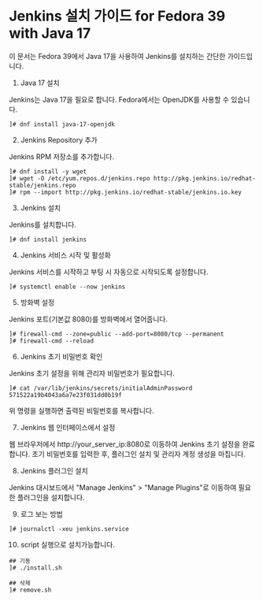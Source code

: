 # Jenkins 설치 가이드 for Fedora 39 with Java 17

이 문서는 Fedora 39에서 Java 17을 사용하여 Jenkins를 설치하는 간단한 가이드입니다.

1. Java 17 설치

Jenkins는 Java 17을 필요로 합니다. Fedora에서는 OpenJDK를 사용할 수 있습니다.

```
]# dnf install java-17-openjdk
```

2. Jenkins Repository 추가

Jenkins RPM 저장소를 추가합니다.

```
]# dnf install -y wget
]# wget -O /etc/yum.repos.d/jenkins.repo http://pkg.jenkins.io/redhat-stable/jenkins.repo
]# rpm --import http://pkg.jenkins.io/redhat-stable/jenkins.io.key
```

3. Jenkins 설치

Jenkins를 설치합니다.

```
]# dnf install jenkins
```

4. Jenkins 서비스 시작 및 활성화

Jenkins 서비스를 시작하고 부팅 시 자동으로 시작되도록 설정합니다.

```
]# systemctl enable --now jenkins
```

5. 방화벽 설정
   
Jenkins 포트(기본값 8080)를 방화벽에서 열어줍니다.

```
]# firewall-cmd --zone=public --add-port=8080/tcp --permanent
]# firewall-cmd --reload
```

6. Jenkins 초기 비밀번호 확인

Jenkins 초기 설정을 위해 관리자 비밀번호가 필요합니다.

```
]# cat /var/lib/jenkins/secrets/initialAdminPassword
571522a19b4043a6a7e23f031dd0b19f
```
위 명령을 실행하면 출력된 비밀번호를 복사합니다.

7. Jenkins 웹 인터페이스에서 설정

웹 브라우저에서 http://your_server_ip:8080로 이동하여 Jenkins 초기 설정을 완료합니다. 초기 비밀번호를 입력한 후, 플러그인 설치 및 관리자 계정 생성을 마칩니다.

8. Jenkins 플러그인 설치

Jenkins 대시보드에서 "Manage Jenkins" > "Manage Plugins"로 이동하여 필요한 플러그인을 설치합니다.

9. 로그 보는 방법

```
]# journalctl -xeu jenkins.service
```

10. script 실행으로 설치가능합니다.
```
## 기동
]# ./install.sh

## 삭제
]# remove.sh
```
